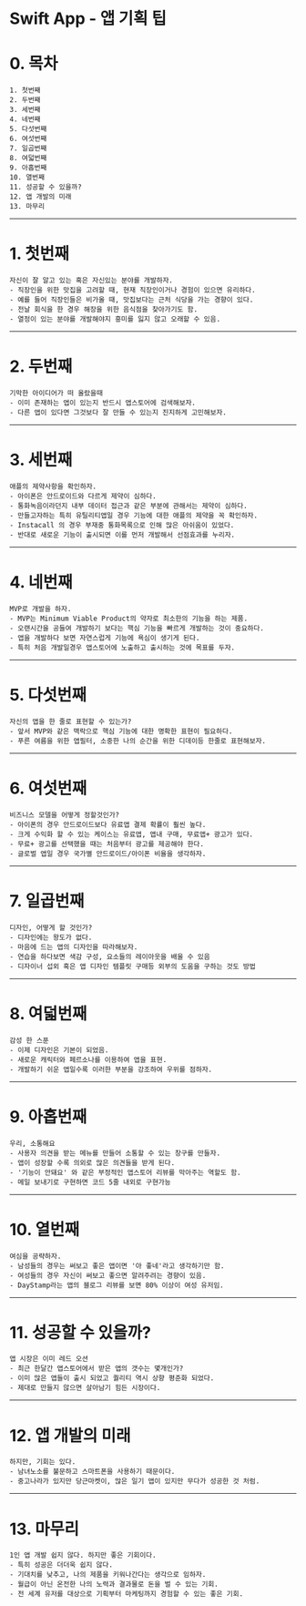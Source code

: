 Swift App - 앱 기획 팁
========

# 0. 목차
	1. 첫번째
	2. 두번째
	3. 세번째
	4. 네번째
	5. 다섯번째
	6. 여섯번째
	7. 일곱번째
	8. 여덟번째
	9. 아홉번째
	10. 열번째
	11. 성공할 수 있을까?
	12. 앱 개발의 미래
	13. 마무리

***
# 1. 첫번째
	자신이 잘 알고 있는 혹은 자신있는 분야를 개발하자.
	- 직장인을 위한 맛집을 고려할 때, 현재 직장인이거나 경험이 있으면 유리하다.
	- 예를 들어 직장인들은 비가올 때, 맛집보다는 근처 식당을 가는 경향이 있다.
	- 전날 회식을 한 경우 해장을 위한 음식점을 찾아가기도 함.
	- 열정이 있는 분야를 개발해야지 흥미를 잃지 않고 오래할 수 있음.

***
# 2. 두번째
	기막한 아이디어가 떠 올랐을때
    - 이미 존재하는 앱이 있는지 반드시 앱스토어에 검색해보자.
    - 다른 앱이 있다면 그것보다 잘 만들 수 있는지 진지하게 고민해보자.

***
# 3. 세번째
	애플의 제약사항을 확인하자.
    - 아이폰은 안드로이드와 다르게 제약이 심하다.
    - 통화녹음이라던지 내부 데이터 접근과 같은 부분에 관해서는 제약이 심하다.
    - 만들고자하는 특히 유틸리티앱일 경우 기능에 대한 애플의 제약을 꼭 확인하자.
    - Instacall 의 경우 부재중 통화목록으로 인해 많은 아쉬움이 있었다.
    - 반대로 새로운 기능이 출시되면 이를 먼저 개발해서 선점효과를 누리자.

***
# 4. 네번째
	MVP로 개발을 하자.
    - MVP는 Minimum Viable Product의 약자로 최소한의 기능을 하는 제품.
    - 오랜시간을 공들여 개발하기 보다는 핵심 기능을 빠르게 개발하는 것이 중요하다.
    - 앱을 개발하다 보면 자연스럽게 기능에 욕심이 생기게 된다.
    - 특히 처음 개발일경우 앱스토어에 노출하고 출시하는 것에 목표를 두자.

***
# 5. 다섯번째
	자신의 앱을 한 줄로 표현할 수 있는가?
    - 앞서 MVP와 같은 맥락으로 핵심 기능에 대한 명확한 표현이 필요하다.
    - 푸른 여름을 위한 앱필터, 소중한 나의 순간을 위한 디데이등 한줄로 표현해보자.

***
# 6. 여섯번째
	비즈니스 모델을 어떻게 정할것인가?
    - 아이폰의 경우 안드로이드보다 유료앱 결제 확률이 훨씬 높다.
    - 크게 수익화 할 수 있는 케이스는 유료앱, 앱내 구매, 무료앱+ 광고가 있다.
    - 무료+ 광고를 선택했을 때는 처음부터 광고를 제공해야 한다.
    - 글로벌 앱일 경우 국가별 안드로이드/아이폰 비율을 생각하자.

***
# 7. 일곱번째
	디자인, 어떻게 할 것인가?
    - 디자인에는 왕도가 없다.
    - 마음에 드는 앱의 디자인을 따라해보자.
    - 연습을 하다보면 색감 구성, 요소들의 레이아웃을 배울 수 있음
    - 디자이너 섭외 혹은 앱 디자인 템플릿 구매등 외부의 도움을 구하는 것도 방법

***
# 8. 여덟번째
	감성 한 스푼
    - 이제 디자인은 기본이 되었음.
    - 새로운 캐릭터와 페르소나를 이용하여 앱을 표현.
    - 개발하기 쉬운 앱일수록 이러한 부분을 강조하여 우위를 점하자.

***
# 9. 아홉번째
	우리, 소통해요
    - 사용자 의견을 받는 메뉴를 만들어 소통할 수 있는 창구를 만들자.
    - 앱이 성장할 수록 의외로 많은 의견들을 받게 된다.
    - '기능이 안돼요' 와 같은 부정적인 앱스토어 리뷰를 막아주는 역할도 함.
    - 메일 보내기로 구현하면 코드 5줄 내외로 구현가능

***
# 10. 열번째
	여심을 공략하자.
    - 남성들의 경우는 써보고 좋은 앱이면 '아 좋네'라고 생각하기만 함.
    - 여성들의 경우 자신이 써보고 좋으면 알려주려는 경향이 있음.
    - DayStamp라는 앱의 블로그 리뷰를 보면 80% 이상이 여성 유저임.

***
# 11. 성공할 수 있을까?
	앱 시장은 이미 레드 오션
    - 최근 한달간 앱스토어에서 받은 앱의 갯수는 몇개인가?
    - 이미 많은 앱들이 출시 되었고 퀄리티 역시 상향 평준화 되었다.
    - 제대로 만들지 않으면 살아남기 힘든 시장이다.

***
# 12. 앱 개발의 미래
	하지만, 기회는 있다.
    - 남녀노소를 불문하고 스마트폰을 사용하기 때문이다.
    - 중고나라가 있지만 당근마켓이, 많은 일기 앱이 있지만 무다가 성공한 것 처럼.

***
# 13. 마무리
	1인 앱 개발 쉽지 않다. 하지만 좋은 기회이다.
    - 특히 성공은 더더욱 쉽지 않다.
    - 기대치를 낮추고, 나의 제품을 키워나간다는 생각으로 임하자.
    - 월급이 아닌 온전한 나의 노력과 결과물로 돈을 벌 수 있는 기회.
    - 전 세계 유저를 대상으로 기획부터 마케팅까지 경험할 수 있는 좋은 기회.